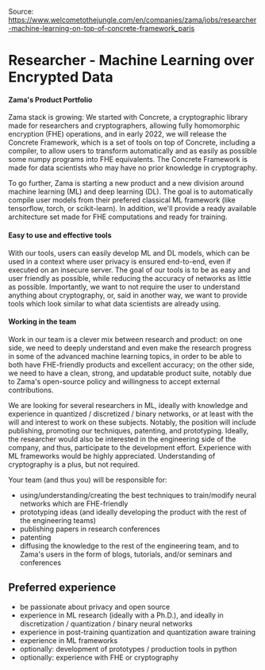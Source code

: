 Source: https://www.welcometothejungle.com/en/companies/zama/jobs/researcher-machine-learning-on-top-of-concrete-framework_paris

# Researcher - Machine Learning over Encrypted Data


#### Zama's Product Portfolio

Zama stack is growing: We started with Concrete, a cryptographic library made for researchers and cryptographers, allowing fully homomorphic encryption (FHE) operations, and in early 2022, we will release the Concrete Framework, which is a set of tools on top of Concrete, including a compiler, to allow users to transform automatically and as easily as possible some numpy programs into FHE equivalents. The Concrete Framework is made for data scientists who may have no prior knowledge in cryptography.

To go further, Zama is starting a new product and a new division around machine learning (ML) and deep learning (DL). The goal is to automatically compile user models from their prefered classical ML framework (like tensorflow, torch, or scikit-learn). In addition, we'll provide a ready available architecture set made for FHE computations and ready for training.

#### Easy to use and effective tools

With our tools, users can easily develop ML and DL models, which can be used in a context where user privacy is ensured end-to-end, even if executed on an insecure server. The goal of our tools is to be as easy and user friendly as possible, while reducing the accuracy of networks as little as possible. Importantly, we want to not require the user to understand anything about cryptography, or, said in another way, we want to provide tools which look similar to what data scientists are already using.

#### Working in the team

Work in our team is a clever mix between research and product: on one side, we need to deeply understand and even make the research progress in some of the advanced machine learning topics, in order to be able to both have FHE-friendly products and excellent accuracy; on the other side, we need to have a clean, strong, and updatable product suite, notably due to Zama's open-source policy and willingness to accept external contributions.

We are looking for several researchers in ML, ideally with knowledge and experience in quantized / discretized / binary networks, or at least with the will and interest to work on these subjects. Notably, the position will include publishing, promoting our techniques, patenting, and prototyping. Ideally, the researcher would also be interested in the engineering side of the company, and thus, participate to the development effort. Experience with ML frameworks would be highly appreciated. Understanding of cryptography is a plus, but not required.

Your team (and thus you) will be responsible for:

-   using/understanding/creating the best techniques to train/modify neural networks which are FHE-friendly
-   prototyping ideas (and ideally developing the product with the rest of the engineering teams)
-   publishing papers in research conferences
-   patenting
-   diffusing the knowledge to the rest of the engineering team, and to Zama's users in the form of blogs, tutorials, and/or seminars and conferences

Preferred experience
--------------------

-   be passionate about privacy and open source
-   experience in ML research (ideally with a Ph.D.), and ideally in discretization / quantization / binary neural networks
-   experience in post-training quantization and quantization aware training
-   experience in ML frameworks
-   optionally: development of prototypes / production tools in python
-   optionally: experience with FHE or cryptography